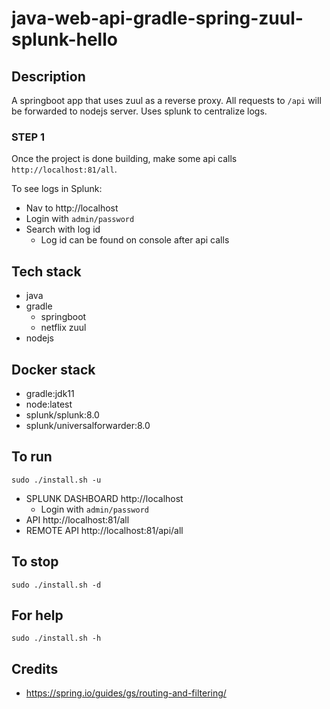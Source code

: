 # java-web-api-gradle-spring-zuul-splunk-hello

## Description
A springboot app that uses zuul
as a reverse proxy. All requests
to `/api` will be forwarded to nodejs
server. Uses splunk to centralize logs.

### STEP 1
Once the project is done building, make
some api calls `http://localhost:81/all`.

To see logs in Splunk:
- Nav to http://localhost
- Login with `admin/password`
- Search with log id
  - Log id can be found on console after api calls

## Tech stack
- java
- gradle
  - springboot
  - netflix zuul
- nodejs

## Docker stack
- gradle:jdk11
- node:latest
- splunk/splunk:8.0
- splunk/universalforwarder:8.0

## To run
`sudo ./install.sh -u`
- SPLUNK DASHBOARD http://localhost
  - Login with `admin/password`
- API http://localhost:81/all
- REMOTE API http://localhost:81/api/all

## To stop
`sudo ./install.sh -d`

## For help
`sudo ./install.sh -h`

## Credits
- https://spring.io/guides/gs/routing-and-filtering/
